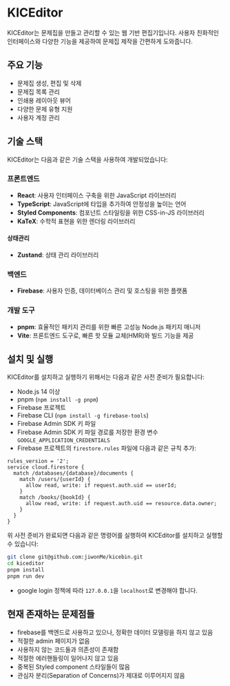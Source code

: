 # KICEditor

KICEditor는 문제집을 만들고 관리할 수 있는 웹 기반 편집기입니다. 사용자 친화적인 인터페이스와 다양한 기능을 제공하여 문제집 제작을 간편하게 도와줍니다.

## 주요 기능

- 문제집 생성, 편집 및 삭제
- 문제집 목록 관리
- 인쇄용 레이아웃 뷰어
- 다양한 문제 유형 지원
- 사용자 계정 관리

## 기술 스택

KICEditor는 다음과 같은 기술 스택을 사용하여 개발되었습니다:

### 프론트엔드
- **React**: 사용자 인터페이스 구축을 위한 JavaScript 라이브러리
- **TypeScript**: JavaScript에 타입을 추가하여 안정성을 높이는 언어
- **Styled Components**: 컴포넌트 스타일링을 위한 CSS-in-JS 라이브러리
- **KaTeX**: 수학적 표현을 위한 렌더링 라이브러리

#### 상태관리
- **Zustand**: 상태 관리 라이브러리

### 백엔드
- **Firebase**: 사용자 인증, 데이터베이스 관리 및 호스팅을 위한 플랫폼

### 개발 도구
- **pnpm**: 효율적인 패키지 관리를 위한 빠른 고성능 Node.js 패키지 매니저
- **Vite**: 프론트엔드 도구로, 빠른 핫 모듈 교체(HMR)와 빌드 기능을 제공


## 설치 및 실행

KICEditor를 설치하고 실행하기 위해서는 다음과 같은 사전 준비가 필요합니다:

- Node.js 14 이상
- pnpm (`npm install -g pnpm`)
- Firebase 프로젝트
- Firebase CLI (`npm install -g firebase-tools`)
- Firebase Admin SDK 키 파일
- Firebase Admin SDK 키 파일 경로를 저장한 환경 변수 `GOOGLE_APPLICATION_CREDENTIALS`
- Firebase 프로젝트의 `firestore.rules` 파일에 다음과 같은 규칙 추가:

```firebase
rules_version = '2';
service cloud.firestore {
  match /databases/{database}/documents {
    match /users/{userId} {
      allow read, write: if request.auth.uid == userId;
    }
    match /books/{bookId} {
      allow read, write: if request.auth.uid == resource.data.owner;
    }
  }
}
```

위 사전 준비가 완료되면 다음과 같은 명령어를 실행하여 KICEditor를 설치하고 실행할 수 있습니다:

```bash
git clone git@github.com:jiwonMe/kicebin.git
cd kiceditor
pnpm install
pnpm run dev
```

- google login 정책에 따라 `127.0.0.1`을 `localhost`로 변경해야 합니다.

## 현재 존재하는 문제점들

- firebase를 백엔드로 사용하고 있으나, 정확한 데이터 모델링을 하지 않고 있음
- 적절한 admin 페이지가 없음
- 사용하지 않는 코드들과 의존성이 존재함
- 적절한 에러핸들링이 일어나지 않고 있음
- 중복된 Styled component 스타일들이 많음
- 관심자 분리(Separation of Concerns)가 제대로 이루어지지 않음